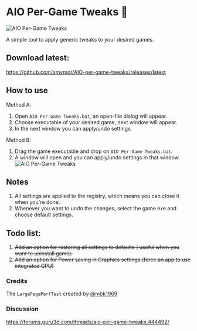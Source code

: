 # AIO Per-Game Tweaks 🚀

![AIO Per-Game Tweaks](https://i.ibb.co/cy5H6ws/Capture.png)

A simple tool to apply generic tweaks to your desired games.

## Download latest:
https://github.com/amymor/AIO-per-game-tweaks/releases/latest

## How to use
Method A:
1. Open `AIO Per-Game Tweaks.bat`, an open-file dialog will appear. 
2. Choose executable of your desired game, next window will appear.
3. In the next window you can apply/undo settings.

Method B:
1. Drag the game executable and drop on `AIO Per-Game Tweaks.bat`.
2. A window will open and you can apply/undo settings in that window.
![AIO Per-Game Tweaks](https://i.postimg.cc/Wz0RH0wh/GIF-2023-01-01-13-04-11.gif)

## Notes
1. All settings are applied to the registry, which means you can close it when you're done.
2. Whenever you want to undo the changes, select the game exe and choose default settings.

## Todo list:
1. <strike>Add an option for restoring all settings to defaults ( useful when you want to uninstall game).</strike>
2. <strike>Add an option for Power saving in Graphics settings (force an app to use integrated GPU)</strike>

### Credits
The `LargePagePerfTest` created by [@mbk1969](https://forums.guru3d.com/members/247876/)

### Discussion
https://forums.guru3d.com/threads/aio-per-game-tweaks.444492/
